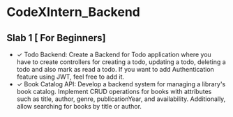 # CodeXIntern_Backend

## Slab 1 [ For Beginners]
- ✓ Todo Backend:
Create a Backend for Todo application where you have to create controllers for creating a
todo, updating a todo, deleting a todo and also mark as read a todo. If you want to add
Authentication feature using JWT, feel free to add it.
- ✓ Book Catalog API:
Develop a backend system for managing a library's book catalog. Implement CRUD
operations for books with attributes such as title, author, genre, publicationYear, and
availability. Additionally, allow searching for books by title or author.
